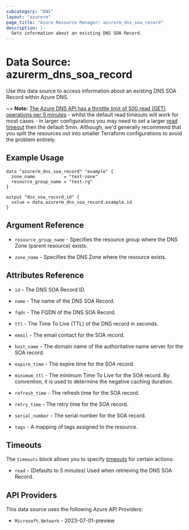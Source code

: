 ```yaml
---
subcategory: "DNS"
layout: "azurerm"
page_title: "Azure Resource Manager: azurerm_dns_soa_record"
description: |-
  Gets information about an existing DNS SOA Record.
---
```


# Data Source: azurerm_dns_soa_record

Use this data source to access information about an existing DNS SOA Record within Azure DNS.

~> **Note:** [The Azure DNS API has a throttle limit of 500 read (GET) operations per 5 minutes](https://docs.microsoft.com/azure/azure-resource-manager/management/request-limits-and-throttling#network-throttling) - whilst the default read timeouts will work for most cases - in larger configurations you may need to set a larger [read timeout](https://www.terraform.io/language/resources/syntax#operation-timeouts) then the default 5min. Although, we'd generally recommend that you split the resources out into smaller Terraform configurations to avoid the problem entirely.

## Example Usage

```hcl
data "azurerm_dns_soa_record" "example" {
  zone_name           = "test-zone"
  resource_group_name = "test-rg"
}

output "dns_soa_record_id" {
  value = data.azurerm_dns_soa_record.example.id
}
```

## Argument Reference

* `resource_group_name` - Specifies the resource group where the DNS Zone (parent resource) exists.

* `zone_name` - Specifies the DNS Zone where the resource exists.

## Attributes Reference

* `id` - The DNS SOA Record ID.

* `name` - The name of the DNS SOA Record.

* `fqdn` - The FQDN of the DNS SOA Record.

* `ttl` - The Time To Live (TTL) of the DNS record in seconds.

* `email` - The email contact for the SOA record.

* `host_name` - The domain name of the authoritative name server for the SOA record.

* `expire_time` - The expire time for the SOA record.

* `minimum_ttl` - The minimum Time To Live for the SOA record. By convention, it is used to determine the negative caching duration.

* `refresh_time` - The refresh time for the SOA record.

* `retry_time` - The retry time for the SOA record.

* `serial_number` - The serial number for the SOA record.

* `tags` - A mapping of tags assigned to the resource.

## Timeouts

The `timeouts` block allows you to specify [timeouts](https://www.terraform.io/language/resources/syntax#operation-timeouts) for certain actions:

* `read` - (Defaults to 5 minutes) Used when retrieving the DNS SOA Record.

## API Providers
<!-- This section is generated, changes will be overwritten -->
This data source uses the following Azure API Providers:

* `Microsoft.Network` - 2023-07-01-preview

